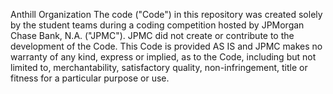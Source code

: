 Anthill Organization
The code ("Code") in this repository was created solely by the student teams during a coding competition hosted by JPMorgan Chase Bank, N.A. ("JPMC").	JPMC did not create or contribute to the development of the Code. This Code is provided AS IS and JPMC makes no warranty of any kind, express or implied, as to the Code,	including but not limited to, merchantability, satisfactory quality, non-infringement, title or fitness for a particular purpose or use.
